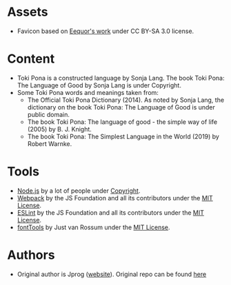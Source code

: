 # Assets

- Favicon based on [Eequor's work](https://commons.wikimedia.org/wiki/File:Toki_pona.svg) under CC BY-SA 3.0 license.

# Content

- Toki Pona is a constructed language by Sonja Lang. The book Toki Pona: The Language of Good by Sonja Lang is under Copyright.
- Some Toki Pona words and meanings taken from:
    - The Official Toki Pona Dictionary (2014). As noted by Sonja Lang, the dictionary on the book Toki Pona: The Language of Good is under public domain.
    - The book Toki Pona: The language of good - the simple way of life (2005) by B. J. Knight.
    - The book Toki Pona: The Simplest Language in the World (2019) by Robert Warnke.

# Tools

- [Node.js](https://nodejs.org/en/) by a lot of people under [Copyright](https://github.com/nodejs/node/blob/master/LICENSE).
- [Webpack](https://webpack.js.org/) by the JS Foundation and all its contributors under the [MIT License](https://github.com/webpack/webpack/blob/master/LICENSE).
- [ESLint](https://eslint.org/) by the JS Foundation and all its contributors under the [MIT License](https://github.com/eslint/eslint/blob/master/LICENSE).
- [fontTools](https://github.com/fonttools/fonttools) by Just van Rossum under the [MIT License](https://github.com/fonttools/fonttools/blob/master/LICENSE).

# Authors
- Original author is Jprog ([website](https://jprogr.github.io/)). Original repo can be found [here](https://github.com/jProgr/TokiPonaDictionary)
